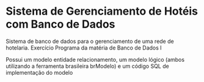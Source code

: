 # Sistema de Gerenciamento de Hotéis com Banco de Dados
Sistema de banco de dados para o gerenciamento de uma rede de hotelaria. Exercício Programa da matéria de Banco de Dados I

Possui um modelo entidade relacionamento, um modelo lógico (ambos utilizando a ferramenta brasileira brModelo) e um código SQL de implementação do modelo
